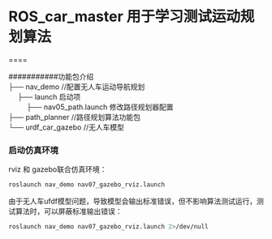 # ROS_car_master 用于学习测试运动规划算法
====

###########功能包介绍 \
├── nav_demo //配置无人车运动导航规划\
&emsp; ├── launch 启动项\
&emsp; &emsp;  ├── nav05_path.launch 修改路径规划器配置\
├── path_planner //路径规划算法功能包\
└── urdf_car_gazebo //无人车模型



### 启动仿真环境
rviz 和 gazebo联合仿真环境：
```bash 
roslaunch nav_demo nav07_gazebo_rviz.launch
```
由于无人车ufdf模型问题，导致模型会输出标准错误，但不影响算法测试运行，测试算法时，可以屏蔽标准输出错误：
```bash 
roslaunch nav_demo nav07_gazebo_rviz.launch 2>/dev/null
```
